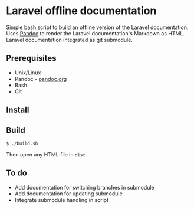 # Laravel offline documentation

Simple bash script to build an offline version of the Laravel documentation.
Uses [Pandoc](http://pandoc.org/) to render the Laravel documentation's Markdown as HTML.
Laravel documentation integrated as git submodule.

## Prerequisites

* Unix/Linux
* Pandoc - [pandoc.org](http://pandoc.org/)
* Bash
* Git

## Install



## Build

`$ ./build.sh`

Then open any HTML file in `dist`.

## To do

* Add documentation for switching branches in submodule
* Add documentation for updating submodule
* Integrate submodule handling in script
